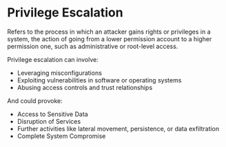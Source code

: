 # Privilege Escalation

Refers to the process in which an attacker gains rights or privileges in a system, the action of going from a lower permission account to a higher permission one, such as administrative or root-level access.

Privilege escalation can involve:

* Leveraging misconfigurations
* Exploiting vulnerabilities in software or operating systems
* Abusing access controls and trust relationships

And could provoke:

* Access to Sensitive Data
* Disruption of Services
* Further activities like lateral movement, persistence, or data exfiltration
* Complete System Compromise
